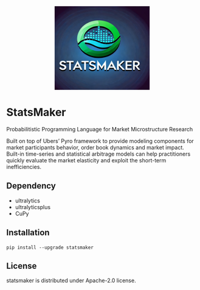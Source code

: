 <div align=center>
<img src="assets/StatsMaker.png" width="250" height="220" loc>
</div>

# StatsMaker
Probabilitistic Programming Language for Market Microstructure Research

Built on top of Ubers’ Pyro framework to provide modeling components for market participants behavior, order book
dynamics and market impact. Built-in time-series and statistical arbitrage models can help practitioners
quickly evaluate the market elasticity and exploit the short-term inefficiencies.


## Dependency
* ultralytics
* ultralyticsplus
* CuPy

## Installation

```
pip install --upgrade statsmaker
```

## License
statsmaker is distributed under Apache-2.0 license.
